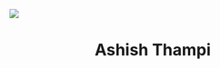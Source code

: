 ![](https://komarev.com/ghpvc/?username=ashish-thampi&label=PROFILE+VIEWS)

<p>
  <h1 align="center"><b>Ashish Thampi </b></h1>
</p>